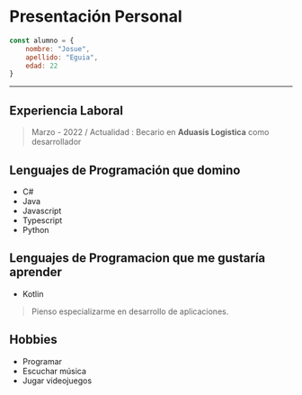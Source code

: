# Presentación Personal

````javascript
const alumno = {
    nombre: "Josue",
    apellido: "Eguia",
    edad: 22
}
````

---

## Experiencia Laboral
> Marzo - 2022 / Actualidad : Becario en **Aduasis Logistica** como desarrollador


## Lenguajes de Programación que domino
- C#
- Java
- Javascript
- Typescript
- Python

## Lenguajes de Programacion que me gustaría aprender

- Kotlin

> Pienso especializarme en desarrollo de aplicaciones.

## Hobbies

- Programar
- Escuchar música
- Jugar videojuegos